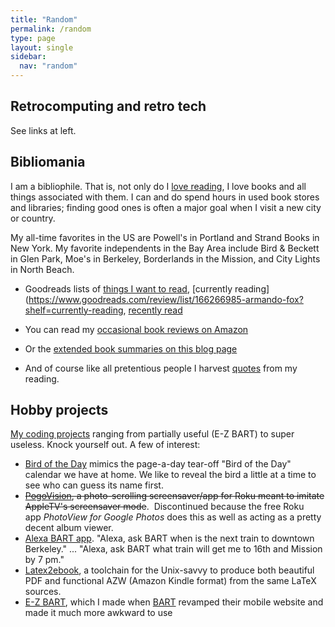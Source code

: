 ```yaml
---
title: "Random"
permalink: /random
type: page
layout: single
sidebar:
  nav: "random"
---
```


## Retrocomputing and retro tech

See links at left.

## Bibliomania

I am a bibliophile.  That is, not only do I [love reading](https://www.goodreads.com/user/show/166266985-armando-fox), I love books
and all things associated with them.  I can and do spend hours in used
book stores and libraries; finding good ones is often a major goal when I
visit a new city or country.

My all-time favorites in the US are Powell's in Portland and
Strand Books in New York.  My favorite independents in the Bay Area
include Bird & Beckett in Glen Park, Moe's in Berkeley, Borderlands in
the Mission, and City Lights in North Beach.

- Goodreads lists of 
[things I want to read](https://www.goodreads.com/review/list/166266985-armando-fox?shelf=to-read),
[currently reading](https://www.goodreads.com/review/list/166266985-armando-fox?shelf=currently-reading,
[recently read](https://www.goodreads.com/review/list/166266985-armando-fox?shelf=read)

- You can read my [occasional book reviews on
Amazon](https://www.amazon.com/gp/profile/amzn1.account.AFVJOUDG4KIYJVQIOKHODUDCCB4Q/ref=cm_cr_dp_d_pdp?ie=UTF8)

- Or the [extended book summaries on this
blog page](/category/Book+summary)

- And of course like all pretentious people I harvest
[quotes](/quotes.md) from my reading.

## Hobby projects

[My coding projects](https://github.com/armandofox) ranging from
partially useful (E-Z BART) to super useless. Knock yourself out.  A
few of interest:

-  [Bird of the Day](https://birdoftheday.armandofox.com) mimics the
page-a-day tear-off "Bird of the Day" calendar we have at home.  We
like to reveal the bird a little at a time to see who can guess its
name first.
-   ~~[PogoVision](https://github.com/armandofox/PogoVision-server), a photo-scrolling screensaver/app for Roku meant to imitate AppleTV's screensaver mode~~.  Discontinued because the free Roku app *PhotoView for Google Photos* does this as well as acting as a pretty decent album viewer.
-   [Alexa BART app](https://github.com/armandofox/alexa-bart-py). "Alexa, ask BART when is the next train to downtown Berkeley." ... "Alexa, ask BART what train will get me to 16th and Mission by 7 pm."
-   [Latex2ebook](https://github.com/armandofox/latex2ebook), a toolchain for the Unix-savvy to produce both beautiful PDF and functional AZW (Amazon Kindle format) from the same LaTeX sources.
-   [E-Z BART](https://github.com/armandofox/ezbart), which I made
when [BART](https://bart.gov) revamped their mobile website and made it much more awkward
to use
